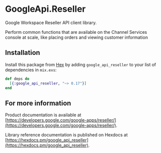 # GoogleApi.Reseller

Google Workspace Reseller API client library.

Perform common functions that are available on the Channel Services console at scale, like placing orders and viewing customer information

## Installation

Install this package from [Hex](https://hex.pm) by adding
`google_api_reseller` to your list of dependencies in `mix.exs`:

```elixir
def deps do
  [{:google_api_reseller, "~> 0.17"}]
end
```

## For more information

Product documentation is available at [https://developers.google.com/google-apps/reseller/](https://developers.google.com/google-apps/reseller/).

Library reference documentation is published on Hexdocs at
[https://hexdocs.pm/google_api_reseller](https://hexdocs.pm/google_api_reseller).
